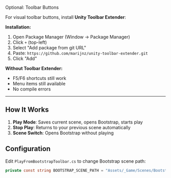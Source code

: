 Optional: Toolbar Buttons

For visual toolbar buttons, install **Unity Toolbar Extender**:

**Installation:**
1. Open Package Manager (Window → Package Manager)
2. Click `+` (top-left)
3. Select "Add package from git URL"
4. Paste: `https://github.com/marijnz/unity-toolbar-extender.git`
5. Click "Add"

**Without Toolbar Extender:**
- F5/F6 shortcuts still work
- Menu items still available
- No compile errors

---

## How It Works

1. **Play Mode**: Saves current scene, opens Bootstrap, starts play
2. **Stop Play**: Returns to your previous scene automatically
3. **Scene Switch**: Opens Bootstrap without playing

## Configuration

Edit `PlayFromBootstrapToolbar.cs` to change Bootstrap scene path:
```csharp
private const string BOOTSTRAP_SCENE_PATH = "Assets/_Game/Scenes/Bootstrap.unity";